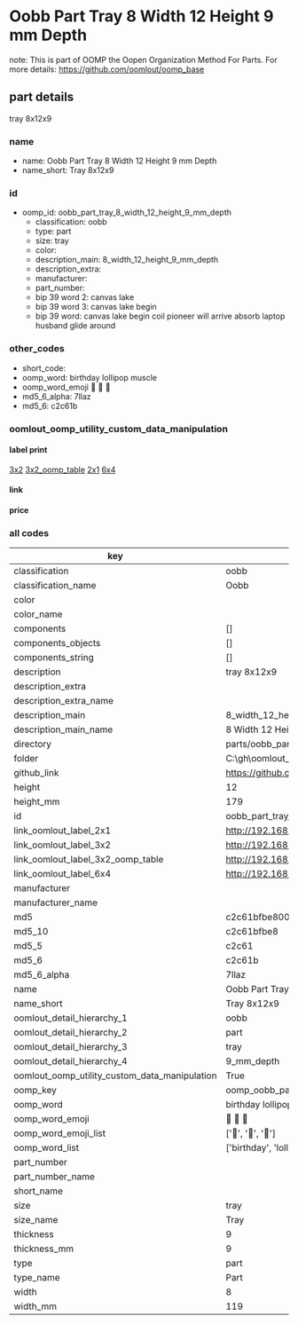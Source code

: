 # Oobb Part Tray 8 Width 12 Height 9 mm Depth  

note: This is part of OOMP the Oopen Organization Method For Parts. For more details: https://github.com/oomlout/oomp_base

##  part details
  



tray 8x12x9



### name
* name: Oobb Part Tray 8 Width 12 Height 9 mm Depth
* name_short: Tray 8x12x9 
### id
* oomp_id: oobb_part_tray_8_width_12_height_9_mm_depth
  * classification: oobb
  * type: part
  * size: tray
  * color: 
  * description_main: 8_width_12_height_9_mm_depth
  * description_extra: 
  * manufacturer: 
  * part_number: 
  * bip 39 word 2: canvas lake
  * bip 39 word 3: canvas lake begin
  * bip 39 word: canvas lake begin coil pioneer will arrive absorb laptop husband glide around

### other_codes
* short_code: 
* oomp_word: birthday lollipop muscle
* oomp_word_emoji :birthday: :lollipop: :muscle:
* md5_6_alpha: 7llaz
* md5_6: c2c61b






### oomlout_oomp_utility_custom_data_manipulation
#### label print
[3x2](http://192.168.1.245:1112/?label=oomp%207llaz)
[3x2_oomp_table](http://192.168.1.108:1112/?label=oomp%207llaz)
[2x1](http://192.168.1.242:1112/?label=oomp%207llaz)
[6x4](http://192.168.1.55:1112/?label=oomp%207llaz)    

#### link

                              

#### price







### all codes 
| key | value |  
| --- | --- |  
| classification | oobb |  
| classification_name | Oobb |  
| color |  |  
| color_name |  |  
| components | [] |  
| components_objects | [] |  
| components_string | [] |  
| description | tray 8x12x9 |  
| description_extra |  |  
| description_extra_name |  |  
| description_main | 8_width_12_height_9_mm_depth |  
| description_main_name | 8 Width 12 Height 9 mm Depth |  
| directory | parts/oobb_part_tray_8_width_12_height_9_mm_depth |  
| folder | C:\gh\oomlout_oobb_version_4_generated_parts\parts\oobb_part_tray_8_width_12_height_9_mm_depth |  
| github_link | https://github.com/oomlout/oomlout_oomp_part_src/tree/main/parts/oobb_part_tray_8_width_12_height_9_mm_depth |  
| height | 12 |  
| height_mm | 179 |  
| id | oobb_part_tray_8_width_12_height_9_mm_depth |  
| link_oomlout_label_2x1 | http://192.168.1.242:1112/?label=oomp%207llaz |  
| link_oomlout_label_3x2 | http://192.168.1.245:1112/?label=oomp%207llaz |  
| link_oomlout_label_3x2_oomp_table | http://192.168.1.108:1112/?label=oomp%207llaz |  
| link_oomlout_label_6x4 | http://192.168.1.55:1112/?label=oomp%207llaz |  
| manufacturer |  |  
| manufacturer_name |  |  
| md5 | c2c61bfbe800c193ecd292d4289f290d |  
| md5_10 | c2c61bfbe8 |  
| md5_5 | c2c61 |  
| md5_6 | c2c61b |  
| md5_6_alpha | 7llaz |  
| name | Oobb Part Tray 8 Width 12 Height 9 mm Depth |  
| name_short | Tray 8x12x9  |  
| oomlout_detail_hierarchy_1 | oobb |  
| oomlout_detail_hierarchy_2 | part |  
| oomlout_detail_hierarchy_3 | tray |  
| oomlout_detail_hierarchy_4 | 9_mm_depth |  
| oomlout_oomp_utility_custom_data_manipulation | True |  
| oomp_key | oomp_oobb_part_tray_8_width_12_height_9_mm_depth |  
| oomp_word | birthday lollipop muscle |  
| oomp_word_emoji | :birthday: :lollipop: :muscle: |  
| oomp_word_emoji_list | [':birthday:', ':lollipop:', ':muscle:'] |  
| oomp_word_list | ['birthday', 'lollipop', 'muscle'] |  
| part_number |  |  
| part_number_name |  |  
| short_name |  |  
| size | tray |  
| size_name | Tray |  
| thickness | 9 |  
| thickness_mm | 9 |  
| type | part |  
| type_name | Part |  
| width | 8 |  
| width_mm | 119 |  
